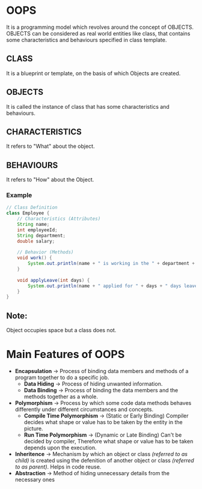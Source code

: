 # OOPS
It is a programming model which revolves around the concept of OBJECTS.
OBJECTS can be considered as real world entities like class, that contains some characteristics and behaviours specified in class template.

## CLASS
It is a blueprint or template, on the basis of which Objects are created.

## OBJECTS
It is called the instance of class that has some characteristics and behaviours.

## CHARACTERISTICS
It refers to "What" about the object.

## BEHAVIOURS
It refers to "How" about the Object.

### Example
```java
// Class Definition
class Employee {
    // Characteristics (Attributes)
    String name;
    int employeeId;
    String department;
    double salary;
    
    // Behavior (Methods)
    void work() {
        System.out.println(name + " is working in the " + department + " department.");
    }
    
    void applyLeave(int days) {
        System.out.println(name + " applied for " + days + " days leave.");
    }
}
```

## Note:
Object occupies space but a class does not.

# Main Features of OOPS
- **Encapsulation** → Process of binding data members and methods of a program together to do a specific job.
  - **Data Hiding** → Process of hiding unwanted information.
  - **Data Binding** →  Process of binding the data members and the methods together as a whole.
- **Polymorphism** → Process by which some code data methods behaves differently under different circumstances and concepts.
  - **Compile Time Polymorphism** → (Static or Early Binding) Compiler decides what shape or value has to be taken by the entity in the picture.
  - **Run Time Polymorphism** →  (Dynamic or Late Binding) Can't be decided by compiler, Therefore what shape or value has to be taken depends upon the execution.
- **Inheritence** → Mechanism by which an object or class *(referred to as child)* is created using the defenition of another object or class *(referred to as parent)*. Helps in code reuse.
- **Abstraction** → Method of hiding unnecessary details from the necessary ones